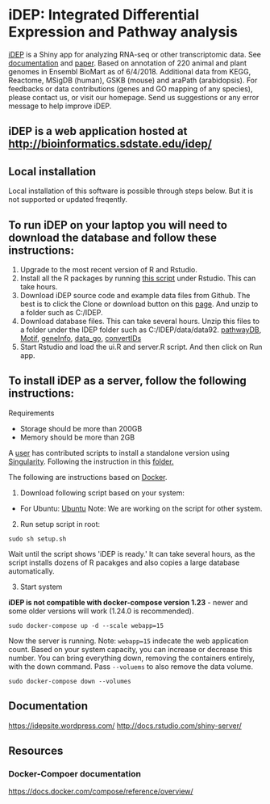 # iDEP: Integrated Differential Expression and Pathway analysis


[iDEP](http://ge-lab.org/idep/) is a Shiny app for analyzing RNA-seq or other transcriptomic data. See [documentation](https://idepsite.wordpress.com/) and [paper](https://bmcbioinformatics.biomedcentral.com/articles/10.1186/s12859-018-2486-6). Based on annotation of 220 animal and plant genomes in Ensembl BioMart as of 6/4/2018. Additional data from KEGG, Reactome, MSigDB (human), GSKB (mouse) and araPath (arabidopsis). For feedbacks or data contributions (genes and GO mapping of any species), please contact us, or visit our homepage. Send us suggestions or any error message to help improve iDEP.

## iDEP is a web application hosted at http://bioinformatics.sdstate.edu/idep/ 

## Local installation
Local installation of this software is possible through steps below. But it is not supported or updated freqently. 

## To run iDEP on your laptop you will need to download the database and follow these instructions:

1. Upgrade to the most recent version of R and Rstudio.
2. Install all the R packages by running [this script](https://github.com/iDEP-SDSU/idep/blob/master/classes/librarySetup.R) under Rstudio. This can take hours.
3. Download iDEP source code and example data files from Github. The best is to click the Clone or download button on this [page](https://github.com/iDEP-SDSU/idep). And unzip to a folder such as C:/IDEP.
4. Download database files. This can take several hours. Unzip this files to a folder under the IDEP folder such as C:/IDEP/data/data92. 
[pathwayDB](https://sdsu.box.com/shared/static/c24f792ojoikpzu0lkpng8uuf9ychwm7.gz), 
[Motif](https://sdsu.box.com/shared/static/9v1ao6mwhduvrcx793j3answph9gqnkt.gz), 
[geneInfo](https://sdsu.box.com/shared/static/mns0k1uvwtfnsohoc89b984ih36nmnz9.gz), 
[data_go](https://sdsu.box.com/shared/static/qwpdh36vcisgy1hcmadck8i8ezhvr2fh.gz), 
[convertIDs](https://sdsu.box.com/shared/static/sorewt7w6iypmhg2k2xhyi8myeit156o.gz)
5. Start Rstudio and load the ui.R and server.R script. And then click on Run app. 

## To install iDEP as a server, follow the following instructions:

Requirements
+ Storage should be more than 200GB
+ Memory should be more than 2GB

A [user](https://github.com/wresch) has contributed scripts to install a standalone version using [Singularity](https://www.sylabs.io/). Following the instruction in this [folder.](https://github.com/iDEP-SDSU/idep/tree/master/singularity_standalone)  

The following are instructions based on [Docker](https://www.docker.com/).
1. Download following script based on your system:
+ For Ubuntu: [Ubuntu](https://raw.githubusercontent.com/iDEP-SDSU/idep/master/docs/SetupScripts/ubuntu/setup.sh)
Note: We are working on the script for other system.

2. Run setup script in root:
```
sudo sh setup.sh
```
Wait until the script shows 'iDEP is ready.' It can take several hours, as the script installs dozens of R pacakges and also copies a large database automatically.

3. Start system

**iDEP is not compatible with docker-compose version 1.23** - newer and some older versions will work (1.24.0 is recommended).

```
sudo docker-compose up -d --scale webapp=15 
```
Now the server is running. 
Note: `webapp=15` indecate the web application count. Based on your system capacity, you can increase or decrease this number.
You can bring everything down, removing the containers entirely, with the down command. Pass `--voluems` to also remove the data volume.
```
sudo docker-compose down --volumes
```


## Documentation
https://idepsite.wordpress.com/
http://docs.rstudio.com/shiny-server/


## Resources
### Docker-Compoer documentation
https://docs.docker.com/compose/reference/overview/
